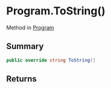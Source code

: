 # Program.ToString()

Method in [Program](/api/csharp/yarn.program.md)

## Summary



```csharp
public override string ToString()
```

## Returns




